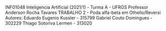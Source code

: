 INF01048 Inteligencia Artificial (2021/1) - Turma A - UFRGS
Professor Anderson Rocha Tavares
TRABALHO 2 - Poda alfa-beta em Othello/Reversi
Autores:
    Eduardo Eugenio Kussler - 315799
    Gabriel Couto Domingues - 302229
    Thiago Sotoriva Lermen  - 313020
